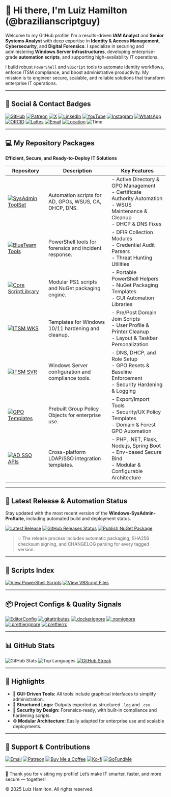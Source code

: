 # 👋 Hi there, I'm Luiz Hamilton (@brazilianscriptguy)

Welcome to my GitHub profile! I'm a results-driven **IAM Analyst** and **Senior Systems Analyst** with deep expertise in **Identity & Access Management**, **Cybersecurity**, and **Digital Forensics**. I specialize in securing and administering **Windows Server infrastructures**, developing enterprise-grade **automation scripts**, and supporting high-availability IT operations.

I build robust `PowerShell` and `VBScript` tools to automate identity workflows, enforce ITSM compliance, and boost administrative productivity. My mission is to engineer secure, scalable, and reliable solutions that transform enterprise IT operations.

---

## 🔗 Social & Contact Badges

[![GitHub](https://img.shields.io/badge/GitHub-@brazilianscriptguy-181717?style=for-the-badge&logo=github)](https://github.com/brazilianscriptguy)
[![Patreon](https://img.shields.io/badge/Patreon-Support%20Me-red?style=for-the-badge&logo=patreon)](https://www.patreon.com/brazilianscriptguy)
[![X](https://img.shields.io/badge/X-@brazilianscriptguy-000000?style=for-the-badge&logo=x)](https://x.com/brazscriptguy)
[![LinkedIn](https://img.shields.io/badge/LinkedIn-in/brazilianscriptguy-0077B5?style=for-the-badge&logo=linkedin)](https://www.linkedin.com/in/brazilianscriptguy/)
[![YouTube](https://img.shields.io/badge/YouTube-@brazilianscriptguy-FF0000?style=for-the-badge&logo=youtube)](https://www.youtube.com/@brazilianscriptguy)
[![Instagram](https://img.shields.io/badge/Instagram-@4tetraforensics-E4405F?style=for-the-badge&logo=instagram)](https://www.instagram.com/4tetraforensics)
[![WhatsApp](https://img.shields.io/badge/WhatsApp-PowerShellBR-25D366?style=for-the-badge&logo=whatsapp)](https://whatsapp.com/channel/0029VaEgqC50G0XZV1k4Mb1c)
[![ORCID](https://img.shields.io/badge/ORCID-0000--0003--3705--7468-A6CE39?style=for-the-badge&logo=orcid)](https://orcid.org/0000-0003-3705-7468)
[![Lattes](https://img.shields.io/badge/Lattes%20CV-0191525072495482-00A693?style=for-the-badge&logo=academia)](http://lattes.cnpq.br/0191525072495482)
[![Email](https://img.shields.io/badge/Email-luizhamilton.lhr@gmail.com-D14836?style=for-the-badge&logo=gmail)](mailto:luizhamilton.lhr@gmail.com)
[![Location](https://img.shields.io/badge/Location-Brazilian%20Stonehenge-blue?style=for-the-badge&logo=googlemaps)](https://www.google.com/maps/search/?api=1&query=2%C2%B037'13.0%22N+51%C2%B000'35.2%22W)
![Time](https://img.shields.io/static/v1?label=Time&message=UTC%20-03%3A00&color=green&style=for-the-badge)

---

## 💻 My Repository Packages
**Efficient, Secure, and Ready-to-Deploy IT Solutions**

| Repository | Description | Key Features |
|------------|-------------|--------------|
| [![SysAdmin ToolSet](https://img.shields.io/badge/SysAdmin%20ToolSet-Tools-blue?style=for-the-badge&logo=microsoft&logoColor=white)](https://github.com/brazilianscriptguy/Windows-SysAdmin-ProSuite/tree/main/SysAdmin-Tools) | Automation scripts for AD, GPOs, WSUS, CA, DHCP, DNS. | - Active Directory & GPO Management<br>- Certificate Authority Automation<br>- WSUS Maintenance & Cleanup<br>- DHCP & DNS Fixes |
| [![BlueTeam Tools](https://img.shields.io/badge/BlueTeam%20Tools-Forensics-orange?style=for-the-badge&logo=protonmail&logoColor=white)](https://github.com/brazilianscriptguy/Windows-SysAdmin-ProSuite/tree/main/BlueTeam-Tools) | PowerShell tools for forensics and incident response. | - DFIR Collection Modules<br>- Credential Audit Parsers<br>- Threat Hunting Utilities |
| [![Core ScriptLibrary](https://img.shields.io/badge/Core%20ScriptLibrary-Library-red?style=for-the-badge&logo=visualstudiocode&logoColor=white)](https://github.com/brazilianscriptguy/Windows-SysAdmin-ProSuite/tree/main/Core-ScriptLibrary) | Modular PS1 scripts and NuGet packaging engine. | - Portable PowerShell Helpers<br>- NuGet Packaging Templates<br>- GUI Automation Libraries |
| [![ITSM WKS](https://img.shields.io/badge/ITSM%20Templates-WKS-green?style=for-the-badge&logo=windows&logoColor=white)](https://github.com/brazilianscriptguy/Windows-SysAdmin-ProSuite/tree/main/ITSM-Templates-WKS) | Templates for Windows 10/11 hardening and cleanup. | - Pre/Post Domain Join Scripts<br>- User Profile & Printer Cleanup<br>- Layout & Taskbar Personalization |
| [![ITSM SVR](https://img.shields.io/badge/ITSM%20Templates-SVR-purple?style=for-the-badge&logo=windows11&logoColor=white)](https://github.com/brazilianscriptguy/Windows-SysAdmin-ProSuite/tree/main/ITSM-Templates-SVR) | Windows Server configuration and compliance tools. | - DNS, DHCP, and Role Setup<br>- GPO Resets & Baseline Enforcement<br>- Security Hardening & Logging |
| [![GPO Templates](https://img.shields.io/badge/GPOs--Templates-Policies-ffcc00?style=for-the-badge&logo=matrix&logoColor=black)](https://github.com/brazilianscriptguy/Windows-SysAdmin-ProSuite/tree/main/SysAdmin-Tools/GroupPolicyObjects-Templates) | Prebuilt Group Policy Objects for enterprise use. | - Export/Import Tools<br>- Security/UX Policy Templates<br>- Domain & Forest GPO Automation |
| [![AD SSO APIs](https://img.shields.io/badge/AD--SSO--APIs--Integration-SSO-8A2BE2?style=for-the-badge&logo=auth0&logoColor=white)](https://github.com/brazilianscriptguy/Windows-SysAdmin-ProSuite/tree/main/SysAdmin-Tools/ActiveDirectory-SSO-Integrations) | Cross-platform LDAP/SSO integration templates. | - PHP, .NET, Flask, Node.js, Spring Boot<br>- Env-based Secure Bind<br>- Modular & Configurable Architecture |

---

## 📢 Latest Release & Automation Status

Stay updated with the most recent version of the **Windows-SysAdmin-ProSuite**, including automated build and deployment status.

[![Latest Release](https://img.shields.io/github/v/release/brazilianscriptguy/Windows-SysAdmin-ProSuite?style=for-the-badge&label=Latest%20Release&logo=github)](https://github.com/brazilianscriptguy/Windows-SysAdmin-ProSuite/releases)
[![GitHub Releases Status](https://img.shields.io/github/actions/workflow/status/brazilianscriptguy/Windows-SysAdmin-ProSuite/make-update-github-releases.yml?branch=main&style=for-the-badge&label=GitHub%20Releases%20Status&logo=githubactions)](https://github.com/brazilianscriptguy/Windows-SysAdmin-ProSuite/actions/workflows/make-update-github-releases.yml)
[![Publish NuGet Package](https://img.shields.io/github/actions/workflow/status/brazilianscriptguy/Windows-SysAdmin-ProSuite/publish-nuget-package-to-github.yml?branch=main&style=for-the-badge&label=Publish%20NuGet%20Package&logo=nuget)](https://github.com/brazilianscriptguy/Windows-SysAdmin-ProSuite/actions/workflows/publish-nuget-package-to-github.yml)

> 💡 The release process includes automatic packaging, SHA256 checksum signing, and CHANGELOG parsing for every tagged version.

---

## 🧾 Scripts Index

[![View PowerShell Scripts](https://img.shields.io/badge/View-.ps1_Scripts-blue?style=for-the-badge&logo=powershell)](https://github.com/search?q=repo%3Abrazilianscriptguy%2FWindows-SysAdmin-ProSuite+path%3A*.ps1&type=code)
[![View VBScript Files](https://img.shields.io/badge/View-.vbs_Scripts-blue?style=for-the-badge&logo=windows)](https://github.com/search?q=repo%3Abrazilianscriptguy%2FWindows-SysAdmin-ProSuite+path%3A*.vbs&type=code)

---

## 📦 Project Configs & Quality Signals

[![EditorConfig](https://img.shields.io/badge/EditorConfig-enabled-blue?style=for-the-badge&logo=editorconfig)](https://editorconfig.org/)
[![.gitattributes](https://img.shields.io/badge/.gitattributes-configured-critical?style=for-the-badge&logo=git)](https://git-scm.com/docs/gitattributes)
[![.dockerignore](https://img.shields.io/badge/.dockerignore-present-lightgrey?style=for-the-badge&logo=docker)](https://docs.docker.com/engine/reference/builder/#dockerignore-file)
[![.npmignore](https://img.shields.io/badge/.npmignore-present-yellow?style=for-the-badge&logo=npm)](https://docs.npmjs.com/cli/v10/configuring-npm/package-json#files)
[![.prettierignore](https://img.shields.io/badge/.prettierignore-used-informational?style=for-the-badge&logo=prettier)](https://prettier.io/docs/en/ignore.html)
[![.prettierrc](https://img.shields.io/badge/.prettierrc-configured-success?style=for-the-badge&logo=prettier)](https://prettier.io/docs/en/configuration.html)

---

## 📊 GitHub Stats

![GitHub Stats](https://github-readme-stats.vercel.app/api?username=brazilianscriptguy&show_icons=true&theme=radical)
![Top Languages](https://github-readme-stats.vercel.app/api/top-langs/?username=brazilianscriptguy&layout=compact&theme=radical)
[![GitHub Streak](https://streak-stats.demolab.com?user=brazilianscriptguy&theme=radical)](https://streak-stats.demolab.com?user=brazilianscriptguy)

---

## 🌟 Highlights

- **🎨 GUI-Driven Tools:** All tools include graphical interfaces to simplify administration.
- **📝 Structured Logs:** Outputs exported as structured `.log` and `.csv`.
- **🔐 Security by Design:** Forensics-ready, with built-in compliance and hardening scripts.
- **⚙️ Modular Architecture:** Easily adapted for enterprise use and scalable deployments.

---

## 🤝 Support & Contributions

[![Email](https://img.shields.io/badge/Email-luizhamilton.lhr@gmail.com-D14836?style=for-the-badge&logo=gmail)](mailto:luizhamilton.lhr@gmail.com)
[![Patreon](https://img.shields.io/badge/Support%20Me-Patreon-red?style=for-the-badge&logo=patreon)](https://www.patreon.com/brazilianscriptguy)
[![Buy Me a Coffee](https://img.shields.io/badge/Buy%20Me%20a%20Coffee-yellow?style=for-the-badge&logo=buymeacoffee)](https://buymeacoffee.com/brazilianscriptguy)
[![Ko-fi](https://img.shields.io/badge/Ko--fi-blue?style=for-the-badge&logo=kofi)](https://ko-fi.com/brazilianscriptguy)
[![GoFundMe](https://img.shields.io/badge/GoFundMe-green?style=for-the-badge&logo=gofundme)](https://www.gofundme.com/f/brazilianscriptguy)

---

🚀 Thank you for visiting my profile! Let’s make IT smarter, faster, and more secure — together!

© 2025 Luiz Hamilton. All rights reserved.
